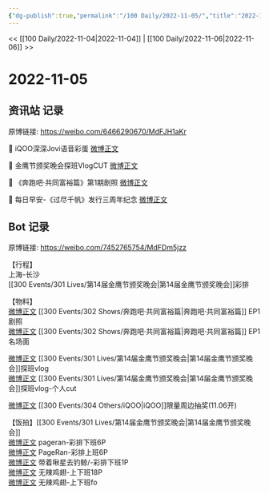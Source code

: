 ```yaml
---
{"dg-publish":true,"permalink":"/100 Daily/2022-11-05/","title":"2022-11-05","created":"2022-11-05T15:26:19.000+08:00","updated":"2023-01-09T19:10:52.684+08:00"}
---
```



<< [[100 Daily/2022-11-04\|2022-11-04]] | [[100 Daily/2022-11-06\|2022-11-06]] >>

# 2022-11-05

## 资讯站 记录

原博链接: https://weibo.com/6466290670/MdFJH1aKr

💫 iQOO深深Jovi语音彩蛋 [微博正文](https://m.weibo.cn/6466290670/4832529037403064)

💫 金鹰节颁奖晚会探班VlogCUT [微博正文](https://m.weibo.cn/6466290670/4832546858209770)

💫 《奔跑吧·共同富裕篇》第1期剧照 [微博正文](https://m.weibo.cn/6466290670/4832432790180742)

💫 每日早安-《过尽千帆》发行三周年纪念 [微博正文](https://m.weibo.cn/6466290670/4832357128867205)

## Bot 记录

原博链接: https://weibo.com/7452765754/MdFDm5jzz

【行程】  
上海-长沙  
[[300 Events/301 Lives/第14届金鹰节颁奖晚会\|第14届金鹰节颁奖晚会]]彩排

【物料】  
[微博正文](http://weibo.com/5242381821/MdBf88bnx) [[300 Events/302 Shows/奔跑吧·共同富裕篇\|奔跑吧·共同富裕篇]] EP1剧照  
[微博正文](https://weibo.com/5242381821/MdCq7yw4L) [[300 Events/302 Shows/奔跑吧·共同富裕篇\|奔跑吧·共同富裕篇]] EP1名场面

[微博正文](http://weibo.com/2521982992/MdE0bB9zo) [[300 Events/301 Lives/第14届金鹰节颁奖晚会\|第14届金鹰节颁奖晚会]]探班vlog  
[微博正文](http://weibo.com/6466290670/MdEGVyrJE) [[300 Events/301 Lives/第14届金鹰节颁奖晚会\|第14届金鹰节颁奖晚会]]探班vlog-个人cut

[微博正文](http://weibo.com/7769324117/MdDU8FHnC) [[300 Events/304 Others/iQOO\|iQOO]]限量周边抽奖(11.06开)

【饭拍】[[300 Events/301 Lives/第14届金鹰节颁奖晚会\|第14届金鹰节颁奖晚会]]  
[微博正文](http://weibo.com/7633014126/MdFdz7vIZ) pageran-彩排下班6P  
[微博正文](https://m.weibo.cn/7633014126/4832585823557123) PageRan-彩排上班6P  
[微博正文](http://weibo.com/3246571812/MdFaKxCjf) 带着啾星去钓鲸/-彩排下班1P  
[微博正文](http://weibo.com/7495641082/MdFrd78Ra) 无辣鸡翅-上下班18P  
[微博正文](http://weibo.com/7495641082/MdFkY3IW3) 无辣鸡翅-上下班fo
